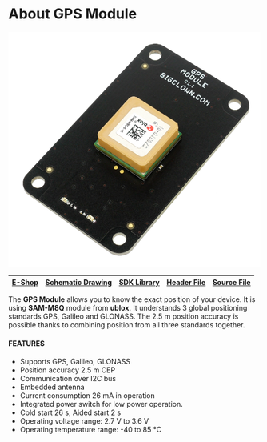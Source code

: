 # About GPS Module

![](../.gitbook/assets/_hardware_about-gps-module.png)

| [E-Shop](https://shop.bigclown.com/gps-module/) | [Schematic Drawing](https://github.com/bigclownlabs/bc-hardware/tree/master/out/bc-module-gps) | [SDK Library](https://sdk.bigclown.com/group__bc__module__gps.html) | [Header File](https://github.com/bigclownlabs/bcf-sdk/blob/master/bcl/inc/bc_module_gps.h) | [Source File](https://github.com/bigclownlabs/bcf-sdk/blob/master/bcl/src/bc_module_gps.c) |
| :--- | :--- | :--- | :--- | :--- |


The **GPS Module** allows you to know the exact position of your device. It is using **SAM-M8Q** module from **ublox**. It understands 3 global positioning standards GPS, Galileo and GLONASS. The 2.5 m position accuracy is possible thanks to combining position from all three standards together.

#### FEATURES

* Supports GPS, Galileo, GLONASS
* Position accuracy 2.5 m CEP
* Communication over I2C bus
* Embedded antenna
* Current consumption 26 mA in operation
* Integrated power switch for low power operation.
* Cold start 26 s, Aided start 2 s
* Operating voltage range: 2.7 V to 3.6 V
* Operating temperature range: -40 to 85 °C

